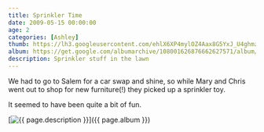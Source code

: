 ```yaml
---
title: Sprinkler Time
date: 2009-05-15 00:00:00
age: 2
categories: [Ashley]
thumb: https://lh3.googleusercontent.com/ehlX6XP4mylOZ4Aax8G5YxJ_U4ghmzrIjFqKC_G8bw5koYzKpA7bb0cPGAo3sfODnDp8w-4ZTCMnu9hmZw=w293-h220
album: https://get.google.com/albumarchive/108001626876662627571/album/AF1QipP7_5GTNPBzsrGa38FA9SqJWlxmzCMzwj4Cmr-Q?authKey=CPLmj_6L6paRrQE
description: Sprinkler stuff in the lawn
---
```

We had to go to Salem for a car swap and shine, so while Mary and Chris went out to shop for new furniture(!) they picked up a sprinkler toy.

It seemed to have been quite a bit of fun.

[<img src="{{ page.thumb }}" alt="{{ page.description }}" class="wyseguys-album"/>]({{ page.album }})